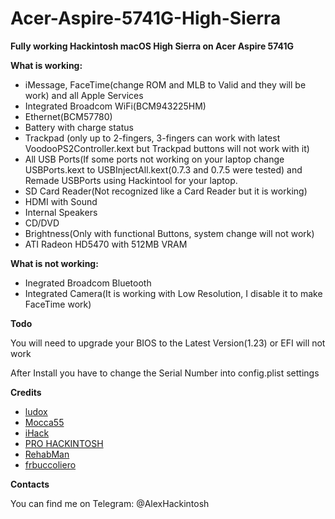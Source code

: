 # Acer-Aspire-5741G-High-Sierra

**Fully working Hackintosh macOS High Sierra on Acer Aspire 5741G**

**What is working:**

* iMessage, FaceTime(change ROM and MLB to Valid and they will be work) and all Apple Services
* Integrated Broadcom WiFi(BCM943225HM)
* Ethernet(BCM57780)
* Battery with charge status
* Trackpad (only up to 2-fingers, 3-fingers can work with latest VoodooPS2Controller.kext but Trackpad buttons will not work with it)
* All USB Ports(If some ports not working on your laptop change USBPorts.kext to USBInjectAll.kext(0.7.3 and 0.7.5 were tested) and Remade USBPorts using Hackintool for your laptop.
* SD Card Reader(Not recognized like a Card Reader but it is working)
* HDMI with Sound
* Internal Speakers
* CD/DVD
* Brightness(Only with functional Buttons, system change will not work)
* ATI Radeon HD5470 with 512MB VRAM

**What is not working:**

* Inegrated Broadcom Bluetooth
* Integrated Camera(It is working with Low Resolution, I disable it to make FaceTime work)

**Todo**

You will need to upgrade your BIOS to the Latest Version(1.23) or EFI will not work

After Install you have to change the Serial Number into config.plist settings

**Credits**

* [ludox](https://www.insanelymac.com/forum/topic/327808-acer-aspire-5741g-ati-hd-5470-full-high-sierra/)
* [Mocca55](https://www.hackintosh-forum.de/forum/thread/40162-acer-aspire-5741g-i5-430m-hd5470-4gb-ram-bd-15-6zoll/?pageNo=2)
* [iHack](https://t.me/macosx86)
* [PRO HACKINTOSH](https://t.me/Pro_Hackintosh)
* [RehabMan](https://github.com/RehabMan)
* [frbuccoliero](https://github.com/frbuccoliero/HighSierraAspire5750G)

**Contacts**

You can find me on Telegram: @AlexHackintosh
